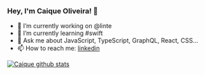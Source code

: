 ### Hey, I'm Caique Oliveira! 👋

- 🔭 I’m currently working on @linte
- 🌱 I’m currently learning #swift
- 💬 Ask me about JavaScript, TypeScript, GraphQL, React, CSS...
- 📫 How to reach me: [linkedin](https://www.linkedin.com/in/xguhkaa/)

[![Caique github stats](https://github-readme-stats.vercel.app/api?username=xguhkaa&hide_border=true&count_private=true&custom_title=GitHub%20Stats&show_icons=true&title_color=212121&icon_color=212121)](https://github.com/xguhkaa)
